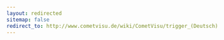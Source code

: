 ```yaml
---
layout: redirected
sitemap: false
redirect_to: http://www.cometvisu.de/wiki/CometVisu/trigger_(Deutsch)
---
```


